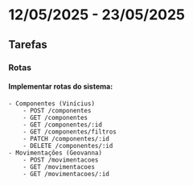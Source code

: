 # 12/05/2025 - 23/05/2025

## Tarefas

### Rotas

#### Implementar rotas do sistema:
    - Componentes (Vinícius)
        - POST /componentes
        - GET /componentes
        - GET /componentes/:id
        - GET /componentes/filtros
        - PATCH /componentes/:id
        - DELETE /componentes/:id
    - Movimentações (Geovanna)
        - POST /movimentacoes
        - GET /movimentacoes
        - GET /movimentacoes/:id
